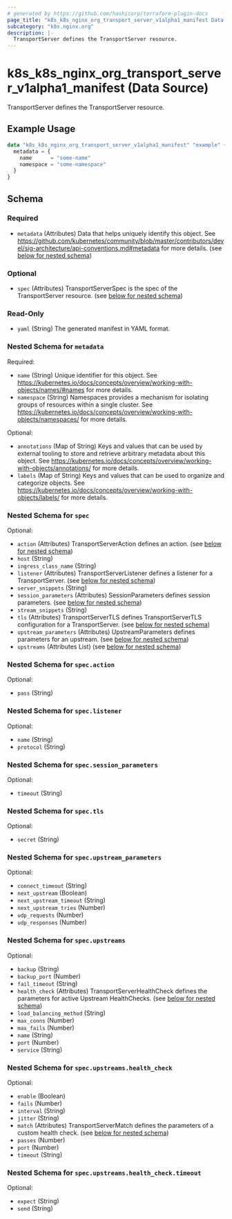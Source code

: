 ```yaml
---
# generated by https://github.com/hashicorp/terraform-plugin-docs
page_title: "k8s_k8s_nginx_org_transport_server_v1alpha1_manifest Data Source - terraform-provider-k8s"
subcategory: "k8s.nginx.org"
description: |-
  TransportServer defines the TransportServer resource.
---
```


# k8s_k8s_nginx_org_transport_server_v1alpha1_manifest (Data Source)

TransportServer defines the TransportServer resource.

## Example Usage

```terraform
data "k8s_k8s_nginx_org_transport_server_v1alpha1_manifest" "example" {
  metadata = {
    name      = "some-name"
    namespace = "some-namespace"
  }
}
```

<!-- schema generated by tfplugindocs -->
## Schema

### Required

- `metadata` (Attributes) Data that helps uniquely identify this object. See https://github.com/kubernetes/community/blob/master/contributors/devel/sig-architecture/api-conventions.md#metadata for more details. (see [below for nested schema](#nestedatt--metadata))

### Optional

- `spec` (Attributes) TransportServerSpec is the spec of the TransportServer resource. (see [below for nested schema](#nestedatt--spec))

### Read-Only

- `yaml` (String) The generated manifest in YAML format.

<a id="nestedatt--metadata"></a>
### Nested Schema for `metadata`

Required:

- `name` (String) Unique identifier for this object. See https://kubernetes.io/docs/concepts/overview/working-with-objects/names/#names for more details.
- `namespace` (String) Namespaces provides a mechanism for isolating groups of resources within a single cluster. See https://kubernetes.io/docs/concepts/overview/working-with-objects/namespaces/ for more details.

Optional:

- `annotations` (Map of String) Keys and values that can be used by external tooling to store and retrieve arbitrary metadata about this object. See https://kubernetes.io/docs/concepts/overview/working-with-objects/annotations/ for more details.
- `labels` (Map of String) Keys and values that can be used to organize and categorize objects. See https://kubernetes.io/docs/concepts/overview/working-with-objects/labels/ for more details.


<a id="nestedatt--spec"></a>
### Nested Schema for `spec`

Optional:

- `action` (Attributes) TransportServerAction defines an action. (see [below for nested schema](#nestedatt--spec--action))
- `host` (String)
- `ingress_class_name` (String)
- `listener` (Attributes) TransportServerListener defines a listener for a TransportServer. (see [below for nested schema](#nestedatt--spec--listener))
- `server_snippets` (String)
- `session_parameters` (Attributes) SessionParameters defines session parameters. (see [below for nested schema](#nestedatt--spec--session_parameters))
- `stream_snippets` (String)
- `tls` (Attributes) TransportServerTLS defines TransportServerTLS configuration for a TransportServer. (see [below for nested schema](#nestedatt--spec--tls))
- `upstream_parameters` (Attributes) UpstreamParameters defines parameters for an upstream. (see [below for nested schema](#nestedatt--spec--upstream_parameters))
- `upstreams` (Attributes List) (see [below for nested schema](#nestedatt--spec--upstreams))

<a id="nestedatt--spec--action"></a>
### Nested Schema for `spec.action`

Optional:

- `pass` (String)


<a id="nestedatt--spec--listener"></a>
### Nested Schema for `spec.listener`

Optional:

- `name` (String)
- `protocol` (String)


<a id="nestedatt--spec--session_parameters"></a>
### Nested Schema for `spec.session_parameters`

Optional:

- `timeout` (String)


<a id="nestedatt--spec--tls"></a>
### Nested Schema for `spec.tls`

Optional:

- `secret` (String)


<a id="nestedatt--spec--upstream_parameters"></a>
### Nested Schema for `spec.upstream_parameters`

Optional:

- `connect_timeout` (String)
- `next_upstream` (Boolean)
- `next_upstream_timeout` (String)
- `next_upstream_tries` (Number)
- `udp_requests` (Number)
- `udp_responses` (Number)


<a id="nestedatt--spec--upstreams"></a>
### Nested Schema for `spec.upstreams`

Optional:

- `backup` (String)
- `backup_port` (Number)
- `fail_timeout` (String)
- `health_check` (Attributes) TransportServerHealthCheck defines the parameters for active Upstream HealthChecks. (see [below for nested schema](#nestedatt--spec--upstreams--health_check))
- `load_balancing_method` (String)
- `max_conns` (Number)
- `max_fails` (Number)
- `name` (String)
- `port` (Number)
- `service` (String)

<a id="nestedatt--spec--upstreams--health_check"></a>
### Nested Schema for `spec.upstreams.health_check`

Optional:

- `enable` (Boolean)
- `fails` (Number)
- `interval` (String)
- `jitter` (String)
- `match` (Attributes) TransportServerMatch defines the parameters of a custom health check. (see [below for nested schema](#nestedatt--spec--upstreams--health_check--match))
- `passes` (Number)
- `port` (Number)
- `timeout` (String)

<a id="nestedatt--spec--upstreams--health_check--match"></a>
### Nested Schema for `spec.upstreams.health_check.timeout`

Optional:

- `expect` (String)
- `send` (String)
